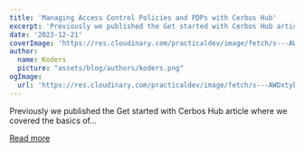 ```yaml
---
title: 'Managing Access Control Policies and PDPs with Cerbos Hub'
excerpt: 'Previously we published the Get started with Cerbos Hub article where we covered the basics of...'
date: '2023-12-21'
coverImage: 'https://res.cloudinary.com/practicaldev/image/fetch/s---AWDxtyk--/c_imagga_scale,f_auto,fl_progressive,h_420,q_66,w_1000/https://dev-to-uploads.s3.amazonaws.com/uploads/articles/fowerrcjme1pj8htr2bt.gif'
author:
  name: Koders
  picture: "assets/blog/authors/koders.png"
ogImage:
  url: 'https://res.cloudinary.com/practicaldev/image/fetch/s---AWDxtyk--/c_imagga_scale,f_auto,fl_progressive,h_420,q_66,w_1000/https://dev-to-uploads.s3.amazonaws.com/uploads/articles/fowerrcjme1pj8htr2bt.gif'
---
```


Previously we published the Get started with Cerbos Hub article where we covered the basics of...

[Read more](https://dev.to/cerbos/managing-access-control-policies-and-pdps-with-cerbos-hub-39o3)
